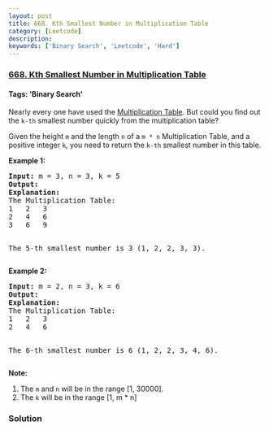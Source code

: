 ```yaml
---
layout: post
title: 668. Kth Smallest Number in Multiplication Table
category: [Leetcode]
description: 
keywords: ['Binary Search', 'Leetcode', 'Hard']
---
```

### [668. Kth Smallest Number in Multiplication Table](https://leetcode.com/problems/kth-smallest-number-in-multiplication-table)

#### Tags: 'Binary Search'

<div class="content__u3I1 question-content__JfgR"><div><p>
Nearly every one have used the <a href="https://en.wikipedia.org/wiki/Multiplication_table">Multiplication Table</a>. But could you find out the <code>k-th</code> smallest number quickly from the multiplication table?
</p>
<p>
Given the height <code>m</code> and the length <code>n</code> of a <code>m * n</code> Multiplication Table, and a positive integer <code>k</code>, you need to return the <code>k-th</code> smallest number in this table.
</p>
<p><b>Example 1:</b><br/>
</p><pre><b>Input:</b> m = 3, n = 3, k = 5
<b>Output:</b> 
<b>Explanation:</b> 
The Multiplication Table:
1	2	3
2	4	6
3	6	9

The 5-th smallest number is 3 (1, 2, 2, 3, 3).
</pre>
<p></p>
<p><b>Example 2:</b><br/>
</p><pre><b>Input:</b> m = 2, n = 3, k = 6
<b>Output:</b> 
<b>Explanation:</b> 
The Multiplication Table:
1	2	3
2	4	6

The 6-th smallest number is 6 (1, 2, 2, 3, 4, 6).
</pre>
<p></p>
<p><b>Note:</b><br/>
</p><ol>
<li>The <code>m</code> and <code>n</code> will be in the range [1, 30000].</li>
<li>The <code>k</code> will be in the range [1, m * n]</li>
</ol>
<p></p></div></div>

### Solution
